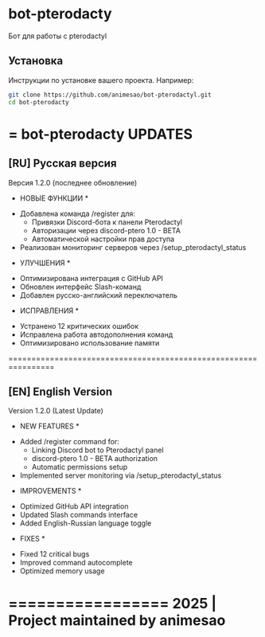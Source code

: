 # bot-pterodacty

Бот для работы с pterodactyl 

## Установка

Инструкции по установке вашего проекта. Например:

```bash
git clone https://github.com/animesao/bot-pterodactyl.git
cd bot-pterodacty


```
=
                     bot-pterodacty UPDATES
=

[RU] Русская версия
-------------------
Версия 1.2.0 (последнее обновление)

* НОВЫЕ ФУНКЦИИ *
- Добавлена команда /register для:
  * Привязки Discord-бота к панели Pterodactyl
  * Авторизации через discord-ptero 1.0 - BETA
  * Автоматической настройки прав доступа
- Реализован мониторинг серверов через /setup_pterodactyl_status

* УЛУЧШЕНИЯ *
- Оптимизирована интеграция с GitHub API
- Обновлен интерфейс Slash-команд
- Добавлен русско-английский переключатель

* ИСПРАВЛЕНИЯ *
- Устранено 12 критических ошибок
- Исправлена работа автодополнения команд
- Оптимизировано использование памяти

================================================================

[EN] English Version
-------------------
Version 1.2.0 (Latest Update)

* NEW FEATURES *
- Added /register command for:
  * Linking Discord bot to Pterodactyl panel
  * discord-ptero 1.0 - BETA authorization
  * Automatic permissions setup
- Implemented server monitoring via /setup_pterodactyl_status

* IMPROVEMENTS *
- Optimized GitHub API integration
- Updated Slash commands interface
- Added English-Russian language toggle

* FIXES *
- Fixed 12 critical bugs
- Improved command autocomplete
- Optimized memory usage

=================
2025 | Project maintained by animesao
=================
```
